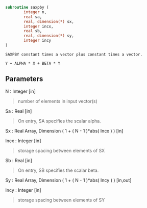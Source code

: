 ```fortran
subroutine saxpby (
		integer n,
		real sa,
		real, dimension(*) sx,
		integer incx,
		real sb,
		real, dimension(*) sy,
		integer incy
)
```

    SAXPBY constant times a vector plus constant times a vector.

    Y = ALPHA * X + BETA * Y


## Parameters
N : Integer [in]
> number of elements in input vector(s)

Sa : Real [in]
> On entry, SA specifies the scalar alpha.

Sx : Real Array, Dimension ( 1 + ( N - 1 )*abs( Incx ) ) [in]

Incx : Integer [in]
> storage spacing between elements of SX

Sb : Real [in]
> On entry, SB specifies the scalar beta.

Sy : Real Array, Dimension ( 1 + ( N - 1 )*abs( Incy ) ) [in,out]

Incy : Integer [in]
> storage spacing between elements of SY


